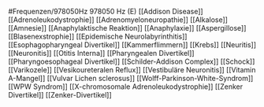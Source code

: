 #Frequenzen/978050Hz
978050 Hz (E)
[[Addison Disease]]
[[Adrenoleukodystrophie]]
[[Adrenomyeloneuropathie]]
[[Alkalose]]
[[Amnesie]]
[[Anaphylaktische Reaktion]]
[[Anaphylaxie]]
[[Aspergillose]]
[[Blasenexstrophie]]
[[Epidemische Neurolabyrinthitis]]
[[Esophagopharyngeal Divertikel]]
[[Kammerflimmern]]
[[Krebs]]
[[Neuritis]]
[[Neuronitis]]
[[Otitis Interna]]
[[Pharyngealen Divertikel]]
[[Pharyngoesophageal Divertikel]]
[[Schilder-Addison Complex]]
[[Schock]]
[[Varikozele]]
[[Vesikoureteralen Reflux]]
[[Vestibuläre Neuronitis]]
[[Vitamin A-Mangel]]
[[Vulvar Lichen sclerosus]]
[[Wolff-Parkinson-White-Syndrom]]
[[WPW Syndrom]]
[[X-chromosomale Adrenoleukodystrophie]]
[[Zenker Divertikel]]
[[Zenker-Divertikel]]